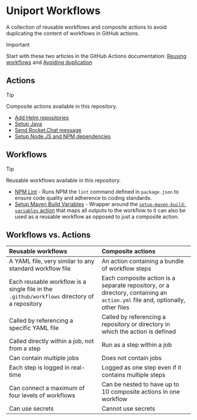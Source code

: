 # Uniport Workflows

A collection of reusable workflows and composite actions to avoid duplicating the content of workflows in GitHub actions.

> [!IMPORTANT]  
> Start with these two articles in the GitHub Actions documentation: [Reusing workflows](https://docs.github.com/en/actions/sharing-automations/reusing-workflows) and [Avoiding duplication](https://docs.github.com/en/actions/sharing-automations/avoiding-duplication)

## Actions

> [!TIP]
> Composite actions available in this repository.

- [Add Helm repositories](./.github/actions/add-helm-repositories)
- [Setup Java](./.github/actions/setup-java)
- [Send Rocket.Chat message](./.github/actions/send-rocket-chat-message)
- [Setup Node.JS and NPM dependencies](./.github/actions/setup-node-and-dependencies)

## Workflows

> [!TIP]
> Reusable workflows available in this repository.

- [NPM Lint](./.github/workflows/npm-lint.yml) - Runs NPM the `lint` command defined in `package.json` to ensure code quality and adherence to coding standards.
- [Setup Maven Build Variables](./.github/workflows/setup-maven-build-variables.yml) - Wrapper around the [`setup-maven-build-variables` action](./.github/actions/setup-maven-build-variables) that maps all outputs to the workflow to it can also be used as a reusable workflow as opposed to just a composite action.

## Workflows vs. Actions

| Reusable workflows                                                                           | Composite actions                                                                                                            |
| :------------------------------------------------------------------------------------------- | :--------------------------------------------------------------------------------------------------------------------------- |
| A YAML file, very similar to any standard workflow file                                      | An action containing a bundle of workflow steps                                                                              |
| Each reusable workflow is a single file in the `.github/workflows` directory of a repository | Each composite action is a separate repository, or a directory, containing an `action.yml` file and, optionally, other files |
| Called by referencing a specific YAML file                                                   | Called by referencing a repository or directory in which the action is defined                                               |
| Called directly within a job, not from a step                                                | Run as a step within a job                                                                                                   |
| Can contain multiple jobs                                                                    | Does not contain jobs                                                                                                        |
| Each step is logged in real-time                                                             | Logged as one step even if it contains multiple steps                                                                        |
| Can connect a maximum of four levels of workflows                                            | Can be nested to have up to 10 composite actions in one workflow                                                             |
| Can use secrets                                                                              | Cannot use secrets                                                                                                           |
